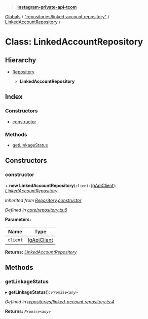 > **[instagram-private-api-tcom](../README.md)**

[Globals](../README.md) / ["repositories/linked-account.repository"](../modules/_repositories_linked_account_repository_.md) / [LinkedAccountRepository](_repositories_linked_account_repository_.linkedaccountrepository.md) /

# Class: LinkedAccountRepository

## Hierarchy

* [Repository](_core_repository_.repository.md)

  * **LinkedAccountRepository**

## Index

### Constructors

* [constructor](_repositories_linked_account_repository_.linkedaccountrepository.md#constructor)

### Methods

* [getLinkageStatus](_repositories_linked_account_repository_.linkedaccountrepository.md#getlinkagestatus)

## Constructors

###  constructor

\+ **new LinkedAccountRepository**(`client`: [IgApiClient](_core_client_.igapiclient.md)): *[LinkedAccountRepository](_repositories_linked_account_repository_.linkedaccountrepository.md)*

*Inherited from [Repository](_core_repository_.repository.md).[constructor](_core_repository_.repository.md#constructor)*

*Defined in [core/repository.ts:6](https://github.com/cuonglnhust/instagram-private-api-tcom/blob/master/src/core/repository.ts#L6)*

**Parameters:**

Name | Type |
------ | ------ |
`client` | [IgApiClient](_core_client_.igapiclient.md) |

**Returns:** *[LinkedAccountRepository](_repositories_linked_account_repository_.linkedaccountrepository.md)*

## Methods

###  getLinkageStatus

▸ **getLinkageStatus**(): *`Promise<any>`*

*Defined in [repositories/linked-account.repository.ts:4](https://github.com/cuonglnhust/instagram-private-api-tcom/blob/3e16058/src/repositories/linked-account.repository.ts#L4)*

**Returns:** *`Promise<any>`*